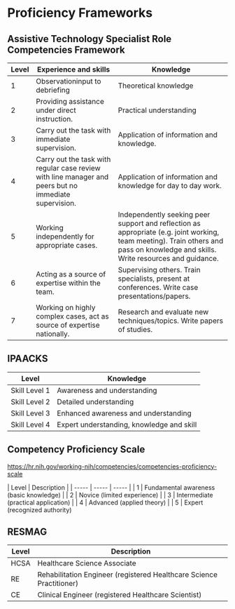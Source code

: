 # Proficiency Frameworks

## Assistive Technology Specialist Role Competencies Framework

| Level | Experience and skills | Knowledge |
| ----- | ----- | ----- |
| 1	| Observationinput to debriefing | Theoretical knowledge |
| 2 | Providing assistance under direct instruction. | Practical understanding |
| 3	| Carry out the task with immediate supervision. | Application of information and knowledge. |
| 4	| Carry out the task with regular case review with line manager and peers but no immediate supervision. |	Application of information and knowledge for day to day work. |
| 5	| Working independently for appropriate cases. | Independently seeking peer support and reflection as appropriate (e.g. joint working, team meeting).	Train others and pass on knowledge and skills. Write resources and guidance. |
| 6	| Acting as a source of expertise within the team. | Supervising others.	Train specialists, present at conferences. Write case presentations/papers. |
| 7	| Working on highly complex cases, act as source of expertise nationally.	| Research and evaluate new techniques/topics. Write papers of studies.|

## IPAACKS

| Level | Knowledge |
| ---- | ---- |
| Skill Level 1 | Awareness and understanding |
| Skill Level 2 | Detailed understanding |
| Skill Level 3 | Enhanced awareness and understanding |
| Skill Level 4 | Expert understanding, knowledge and skill |

## Competency Proficiency Scale

https://hr.nih.gov/working-nih/competencies/competencies-proficiency-scale

| Level | Description |
| ----- | ----- | ----- |
| 1 | Fundamental awareness (basic knowledge) |
| 2 | Novice (limited experience) |
| 3 | Intermediate (practical application) |
| 4 | Advanced (applied theory) |
| 5 | Expert (recognized authority)

## RESMAG

| Level | Description |
| ----- | ----- | 
| HCSA | Healthcare Science Associate |
| RE | Rehabilitation Engineer (registered Healthcare Science Practitioner) |
| CE | Clinical Engineer (registered Healthcare Scientist) |
